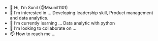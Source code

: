 - 👋 Hi, I’m Sunil (@Msunil1101)
- 👀 I’m interested in ... Developing leadership skill, Product management and data analytics.
- 🌱 I’m currently learning ... Data analytic with python
- 💞️ I’m looking to collaborate on ...
- 📫 How to reach me ...

<!---
Msunil1101/Msunil1101 is a ✨ special ✨ repository because its `README.md` (this file) appears on your GitHub profile.
You can click the Preview link to take a look at your changes.
--->
